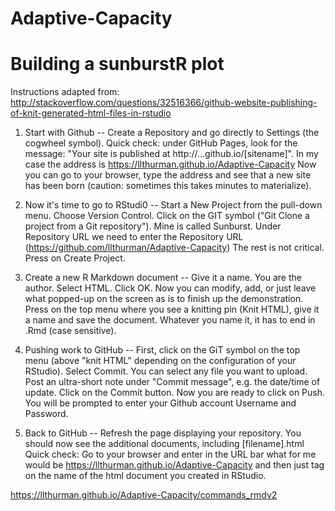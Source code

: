 # Adaptive-Capacity
# Building a sunburstR plot
Instructions adapted from: 
http://stackoverflow.com/questions/32516366/github-website-publishing-of-knit-generated-html-files-in-rstudio

1. Start with Github -- Create a Repository and go directly to Settings (the cogwheel symbol). Quick check: under GitHub Pages, look for the message: "Your site is published at http://...github.io/[sitename]". In my case the address is https://llthurman.github.io/Adaptive-Capacity Now you can go to your browser, type the address and see that a new site has been born (caution: sometimes this takes minutes to materialize).

2. Now it's time to go to RStudi0 -- Start a New Project from the pull-down menu. Choose Version Control. Click on the GIT symbol ("Git Clone a project from a Git repository"). Mine is called Sunburst. Under Repository URL we need to enter the Repository URL (https://github.com/llthurman/Adaptive-Capacity) The rest is not critical. Press on Create Project.

3. Create a new R Markdown document -- Give it a name. You are the author. Select HTML. Click OK. Now you can modify, add, or just leave what popped-up on the screen as is to finish up the demonstration. Press on the top menu where you see a knitting pin (Knit HTML), give it a name and save the document. Whatever you name it, it has to end in .Rmd (case sensitive). 

4. Pushing work to GitHub -- First, click on the GiT symbol on the top menu (above "knit HTML" depending on the configuration of your RStudio). Select Commit. You can select any file you want to upload. Post an ultra-short note under "Commit message", e.g. the date/time of update. Click on the Commit button. Now you are ready to click on Push. You will be prompted to enter your Github account Username and Password. 

5. Back to GitHub -- Refresh the page displaying your repository. You should now see the additional documents, including [filename].html Quick check: Go to your browser and enter in the URL bar what for me would be https://llthurman.github.io/Adaptive-Capacity and then just tag on the name of the html document you created in RStudio.

https://llthurman.github.io/Adaptive-Capacity/commands_rmdv2
